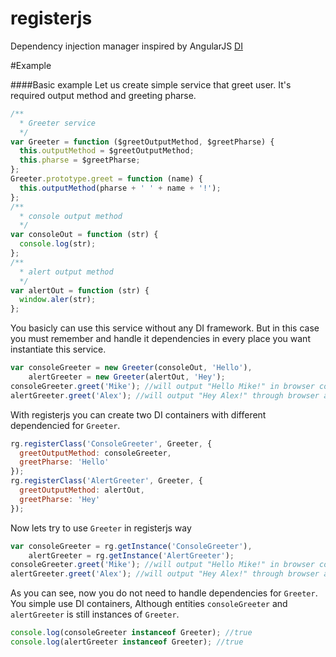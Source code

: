 registerjs
==========

Dependency injection manager inspired by AngularJS [DI](https://docs.angularjs.org/guide/di)

#Example

####Basic example
Let us create simple service that greet user. It's required output method and greeting pharse.

```js
/**
  * Greeter service
  */
var Greeter = function ($greetOutputMethod, $greetPharse) {
  this.outputMethod = $greetOutputMethod;
  this.pharse = $greetPharse;
};
Greeter.prototype.greet = function (name) {
  this.outputMethod(pharse + ' ' + name + '!');
};
/**
  * console output method
  */
var consoleOut = function (str) {
  console.log(str);
};
/**
  * alert output method
  */
var alertOut = function (str) {
  window.aler(str);
};
```
You basicly can use this service without any DI framework. But in this case you must remember and handle it
dependencies in every place you want instantiate this service.

```js
var consoleGreeter = new Greeter(consoleOut, 'Hello'),
    alertGreeter = new Greeter(alertOut, 'Hey');
consoleGreeter.greet('Mike'); //will output "Hello Mike!" in browser console
alertGreeter.greet('Alex'); //will output "Hey Alex!" through browser alert 
```
With registerjs you can create two DI containers with different dependencied for `Greeter`.
```js
rg.registerClass('ConsoleGreeter', Greeter, {
  greetOutputMethod: consoleGreeter,
  greetPharse: 'Hello'
}); 
rg.registerClass('AlertGreeter', Greeter, {
  greetOutputMethod: alertOut,
  greetPharse: 'Hey'
}); 
```
Now lets try to use `Greeter` in registerjs way
```js
var consoleGreeter = rg.getInstance('ConsoleGreeter'),
    alertGreeter = rg.getInstance('AlertGreeter');
consoleGreeter.greet('Mike'); //will output "Hello Mike!" in browser console
alertGreeter.greet('Alex'); //will output "Hey Alex!" through browser alert 
```
As you can see, now you do not need to handle dependencies for `Greeter`. You simple use DI containers, Although 
entities `consoleGreeter` and `alertGreeter` is still instances of `Greeter`.
```js
console.log(consoleGreeter instanceof Greeter); //true
console.log(alertGreeter instanceof Greeter); //true
```
